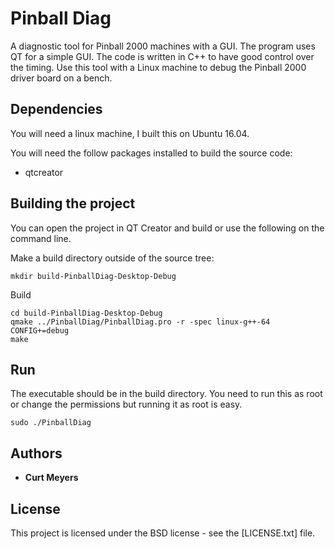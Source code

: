 # Pinball Diag

A diagnostic tool for Pinball 2000 machines with a GUI. The program uses QT for
a simple GUI. The code is written in C++ to have good control over the timing.
Use this tool with a Linux machine to debug the Pinball 2000 driver board on a
bench.

## Dependencies

You will need a linux machine, I built this on Ubuntu 16.04.

You will need the follow packages installed to build the source code:
* qtcreator

## Building the project

You can open the project in QT Creator and build or use the following on the
command line.

Make a build directory outside of the source tree:

```
mkdir build-PinballDiag-Desktop-Debug
```

Build

```
cd build-PinballDiag-Desktop-Debug
qmake ../PinballDiag/PinballDiag.pro -r -spec linux-g++-64 CONFIG+=debug
make
```

## Run

The executable should be in the build directory. You need to run this as root or
change the permissions but running it as root is easy.

```
sudo ./PinballDiag
```

## Authors

* **Curt Meyers**

## License

This project is licensed under the BSD license - see the [LICENSE.txt] file.

